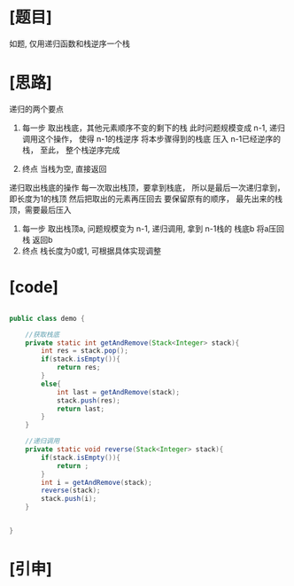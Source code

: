 # [题目]
如题, 仅用递归函数和栈逆序一个栈

# [思路]
递归的两个要点
1. 每一步
    取出栈底，其他元素顺序不变的剩下的栈
    此时问题规模变成 n-1, 递归调用这个操作， 使得 n-1的栈逆序
    将本步骤得到的栈底 压入  n-1已经逆序的栈， 至此， 整个栈逆序完成

2. 终点
    当栈为空, 直接返回

递归取出栈底的操作
每一次取出栈顶，要拿到栈底， 所以是最后一次递归拿到， 即长度为1的栈顶
然后把取出的元素再压回去
要保留原有的顺序， 最先出来的栈顶，需要最后压入
1. 每一步
    取出栈顶a, 问题规模变为 n-1, 递归调用, 拿到 n-1栈的 栈底b
    将a压回栈
    返回b
2. 终点
    栈长度为0或1, 可根据具体实现调整

# [code]
```java

public class demo {

    //获取栈底
    private static int getAndRemove(Stack<Integer> stack){
        int res = stack.pop();
        if(stack.isEmpty()){
            return res;
        }
        else{
            int last = getAndRemove(stack);
            stack.push(res);
            return last;
        }
    }

    //递归调用
    private static void reverse(Stack<Integer> stack){
        if(stack.isEmpty()){
            return ;
        }
        int i = getAndRemove(stack);
        reverse(stack);
        stack.push(i);
    }


}
```

# [引申]
